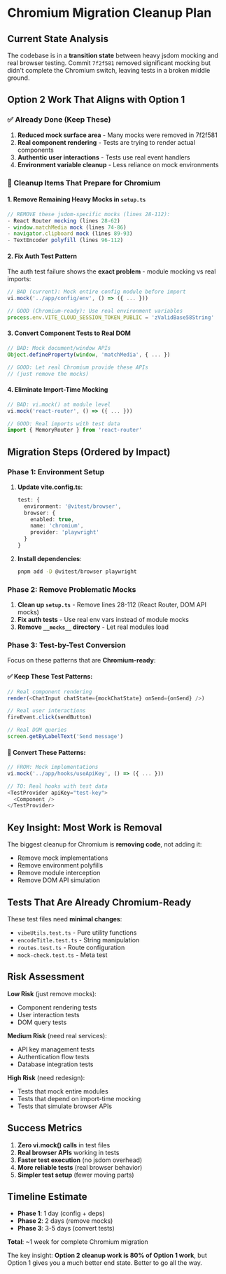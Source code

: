 # Chromium Migration Cleanup Plan

## Current State Analysis

The codebase is in a **transition state** between heavy jsdom mocking and real browser testing. Commit `7f2f581` removed significant mocking but didn't complete the Chromium switch, leaving tests in a broken middle ground.

## Option 2 Work That Aligns with Option 1

### ✅ Already Done (Keep These)

1. **Reduced mock surface area** - Many mocks were removed in 7f2f581
2. **Real component rendering** - Tests are trying to render actual components
3. **Authentic user interactions** - Tests use real event handlers
4. **Environment variable cleanup** - Less reliance on mock environments

### 🔄 Cleanup Items That Prepare for Chromium

#### 1. Remove Remaining Heavy Mocks in `setup.ts`

```typescript
// REMOVE these jsdom-specific mocks (lines 28-112):
- React Router mocking (lines 28-62)
- window.matchMedia mock (lines 74-86)
- navigator.clipboard mock (lines 89-93)
- TextEncoder polyfill (lines 96-112)
```

#### 2. Fix Auth Test Pattern

The auth test failure shows the **exact problem** - module mocking vs real imports:

```typescript
// BAD (current): Mock entire config module before import
vi.mock('../app/config/env', () => ({ ... }))

// GOOD (Chromium-ready): Use real environment variables
process.env.VITE_CLOUD_SESSION_TOKEN_PUBLIC = 'zValidBase58String'
```

#### 3. Convert Component Tests to Real DOM

```typescript
// BAD: Mock document/window APIs
Object.defineProperty(window, 'matchMedia', { ... })

// GOOD: Let real Chromium provide these APIs
// (just remove the mocks)
```

#### 4. Eliminate Import-Time Mocking

```typescript
// BAD: vi.mock() at module level
vi.mock('react-router', () => ({ ... }))

// GOOD: Real imports with test data
import { MemoryRouter } from 'react-router'
```

## Migration Steps (Ordered by Impact)

### Phase 1: Environment Setup

1. **Update vite.config.ts**:

   ```typescript
   test: {
     environment: '@vitest/browser',
     browser: {
       enabled: true,
       name: 'chromium',
       provider: 'playwright'
     }
   }
   ```

2. **Install dependencies**:
   ```bash
   pnpm add -D @vitest/browser playwright
   ```

### Phase 2: Remove Problematic Mocks

1. **Clean up `setup.ts`** - Remove lines 28-112 (React Router, DOM API mocks)
2. **Fix auth tests** - Use real env vars instead of module mocks
3. **Remove `__mocks__` directory** - Let real modules load

### Phase 3: Test-by-Test Conversion

Focus on these patterns that are **Chromium-ready**:

#### ✅ Keep These Test Patterns:

```typescript
// Real component rendering
render(<ChatInput chatState={mockChatState} onSend={onSend} />)

// Real user interactions
fireEvent.click(sendButton)

// Real DOM queries
screen.getByLabelText('Send message')
```

#### 🔧 Convert These Patterns:

```typescript
// FROM: Mock implementations
vi.mock('../app/hooks/useApiKey', () => ({ ... }))

// TO: Real hooks with test data
<TestProvider apiKey="test-key">
  <Component />
</TestProvider>
```

## Key Insight: Most Work is **Removal**

The biggest cleanup for Chromium is **removing code**, not adding it:

- Remove mock implementations
- Remove environment polyfills
- Remove module interception
- Remove DOM API simulation

## Tests That Are Already Chromium-Ready

These test files need **minimal changes**:

- `vibeUtils.test.ts` - Pure utility functions
- `encodeTitle.test.ts` - String manipulation
- `routes.test.ts` - Route configuration
- `mock-check.test.ts` - Meta test

## Risk Assessment

**Low Risk** (just remove mocks):

- Component rendering tests
- User interaction tests
- DOM query tests

**Medium Risk** (need real services):

- API key management tests
- Authentication flow tests
- Database integration tests

**High Risk** (need redesign):

- Tests that mock entire modules
- Tests that depend on import-time mocking
- Tests that simulate browser APIs

## Success Metrics

1. **Zero vi.mock() calls** in test files
2. **Real browser APIs** working in tests
3. **Faster test execution** (no jsdom overhead)
4. **More reliable tests** (real browser behavior)
5. **Simpler test setup** (fewer moving parts)

## Timeline Estimate

- **Phase 1**: 1 day (config + deps)
- **Phase 2**: 2 days (remove mocks)
- **Phase 3**: 3-5 days (convert tests)

**Total**: ~1 week for complete Chromium migration

The key insight: **Option 2 cleanup work is 80% of Option 1 work**, but Option 1 gives you a much better end state. Better to go all the way.
